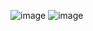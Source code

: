 ![image](https://user-images.githubusercontent.com/63880187/169661750-695c09a6-8469-4557-a2a5-7c576af7b9c2.png)
![image](https://user-images.githubusercontent.com/63880187/169661757-b01d013a-92a9-48fb-8372-d3cd1c4207dc.png)


